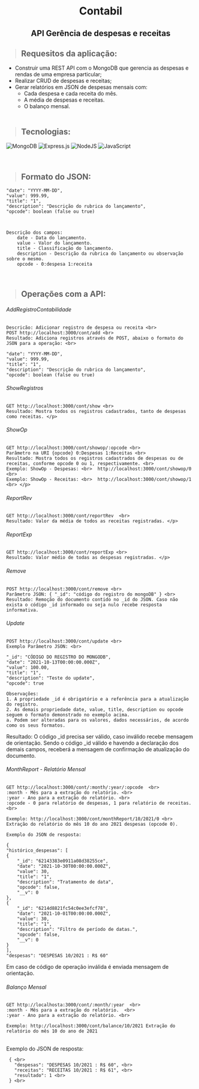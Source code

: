 <h1 align="center" >  Contabil </h1>
<h2 align="center">API Gerência de despesas e receitas </h2>

> ## Requesitos da aplicação:
- Construir uma REST API com o MongoDB que gerencia as despesas e rendas de uma empresa particular;
 - Realizar CRUD de despesas e receitas;
 - Gerar relatórios em JSON de despesas mensais com:
   - Cada despesa e cada receita do mês.
   - A média de despesas e receitas.
   - O balanço mensal.
	<br>

> ## Tecnologias:
![MongoDB](https://img.shields.io/badge/MongoDB-%234ea94b.svg?style=for-the-badge&logo=mongodb&logoColor=white)
![Express.js](https://img.shields.io/badge/express.js-%23404d59.svg?style=for-the-badge&logo=express&logoColor=%2361DAFB)
![NodeJS](https://img.shields.io/badge/node.js-6DA55F?style=for-the-badge&logo=node.js&logoColor=white)
![JavaScript](https://img.shields.io/badge/javascript-%23323330.svg?style=for-the-badge&logo=javascript&logoColor=%23F7DF1E)

<br>

> ## Formato do JSON: 			

	"date": "YYYY-MM-DD", 	
	"value": 999.99, 	
	"title": "1", 	
	"description": "Descrição do rubrica do lançamento", 	
	"opcode": boolean (false ou true) 	
	


	Descrição dos campos: 
		date - Data do lançamento. 
		value - Valor do lançamento. 
		title - Classificação do lançamento. 
		description - Descrição da rubrica do lançamento ou observação sobre o mesmo. 
		opcode - 0:despesa 1:receita

<br>

> ## Operações com a API:


###### AddRegistroContabilidade 
	Descricão: Adicionar registro de despesa ou receita <br>
	POST http://localhost:3000/cont/add <br>
	Resultado: Adiciona registros através de POST, abaixo o formato do JSON para a operação: <br>
	
	"date": "YYYY-MM-DD", 	
	"value": 999.99, 	
	"title": "1", 	
	"description": "Descrição do rubrica do lançamento", 	
	"opcode": boolean (false ou true) 	


###### ShowRegistros 
	GET http://localhost:3000/cont/show <br>
	Resultado: Mostra todos os registros cadastrados, tanto de despesas como receitas. </p>

###### ShowOp <br>
	GET http://localhost:3000/cont/showop/:opcode <br>
	Parâmetro na URI {opcode} 0:Despesas 1:Receitas <br>
	Resultado: Mostra todos os registros cadastrados de despesas ou de receitas, conforme opcode 0 ou 1, respectivamente. <br>
	Exemplo: ShowOp - Despesas: <br>  http://localhost:3000/cont/showop/0 <br>
	Exemplo: ShowOp - Receitas: <br>  http://localhost:3000/cont/showop/1 <br> </p>
			
###### ReportRev 
	GET http://localhost:3000/cont/reportRev  <br>
	Resultado: Valor da média de todos as receitas registradas. </p>
	
###### ReportExp 
	GET http://localhost:3000/cont/reportExp <br>
	Resultado: Valor médio de todas as despesas registradas. </p>

###### Remove 
	POST http://localhost:3000/cont/remove <br>
	Parâmetro JSON: { "_id": "código do registro do mongoDB" } <br>
	Resultado: Remoção do documento contido no _id do JSON. Caso não exista o código _id informado ou seja nulo recebe resposta informativa.

###### Update
	POST http://localhost:3000/cont/update <br>
	Exemplo Parâmetro JSON: <br>

	"_id": "CÓDIGO DO REGISTRO DO MONGODB",
	"date": "2021-10-13T00:00:00.000Z", 
	"value": 100.00,
	"title": "1",
	"description": "Teste do update",
	"opcode": true 

	Observações:  
	1. A propriedade _id é obrigatório e a referência para a atualização do registro.
	2. As demais propriedade date, value, title, description ou opcode seguem o formato demonstrado no exemplo acima.
	a. Podem ser alteradas para os valores, dados necessários, de acordo como os seus formatos. 

Resultado: O código _id precisa ser válido, caso inválido recebe mensagem de orientação. Sendo o código _id válido e havendo a declaração dos demais campos, receberá a mensagem de confirmação de atualização do documento. 

###### MonthReport - Relatório Mensal
	GET http://localhost:3000/cont/:month/:year/:opcode  <br>
	:month - Mês para a extração do relatório. <br>
	:year - Ano para a extração do relatório. <br>
	:opcode - 0 para relatório de despesas, 1 para relatório de receitas. <br>

	Exemplo: http://localhost:3000/cont/monthReport/10/2021/0 <br>
	Extração do relatório do mês 10 do ano 2021 despesas (opcode 0).

	Exemplo do JSON de resposta: 

	{
	"histórico_despesas": [ 
    { 
        "_id": "62143383e0911a08d38255ce", 
        "date": "2021-10-30T00:00:00.000Z", 
        "value": 30, 
        "title": "1",
        "description": "Tratamento de data", 
        "opcode": false,
        "__v": 0 
    }, 
    {  
        "_id": "6214d8821fc54c0ee3efcf78", 
        "date": "2021-10-01T00:00:00.000Z",
        "value": 30, 
        "title": "1", 
        "description": "Filtro de período de datas.", 
        "opcode": false, 
        "__v": 0 
    } 
	], 
	"despesas": "DESPESAS 10/2021 : R$ 60" 


Em caso de código de operação inválida é enviada mensagem de orientação. <br> 

###### Balanço Mensal
	GET http://localhosta:3000/cont/:month/:year  <br>
	:month - Mês para a extração do relatório.  <br>
	:year - Ano para a extração do relatório. <br>

	Exemplo: http://localhost:3000/cont/balance/10/2021 Extração do relatório do mês 10 do ano de 2021
<br>
Exemplo do JSON de resposta: <br>

     { <br>
       "despesas": "DESPESAS 10/2021 : R$ 60", <br>
       "receitas": "RECEITAS 10/2021 : R$ 61", <br>
       "resultado": 1 <br>
     } <br>

